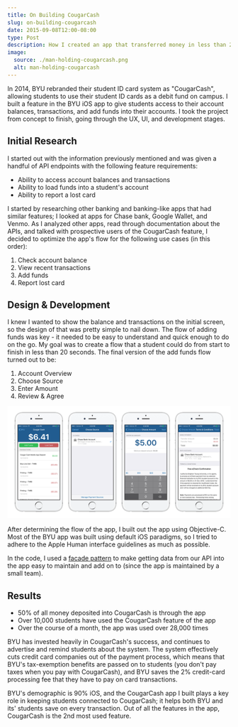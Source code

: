 ```yaml
---
title: On Building CougarCash
slug: on-building-cougarcash
date: 2015-09-08T12:00-08:00
type: Post
description: How I created an app that transferred money in less than 20 seconds.
image:
  source: ./man-holding-cougarcash.png
  alt: man-holding-cougarcash
---
```


In 2014, BYU rebranded their student ID card system as "CougarCash", allowing students to use their student ID cards as a debit fund on campus. I built a feature in the BYU iOS app to give students access to their account balances, transactions, and add funds into their accounts. I took the project from concept to finish, going through the UX, UI, and development stages.

## Initial Research

I started out with the information previously mentioned and was given a handful of API endpoints with the following feature requirements:

- Ability to access account balances and transactions
- Ability to load funds into a student's account
- Ability to report a lost card

I started by researching other banking and banking-like apps that had similar features; I looked at apps for Chase bank, Google Wallet, and Venmo. As I analyzed other apps, read through documentation about the APIs, and talked with prospective users of the CougarCash feature, I decided to optimize the app's flow for the following use cases (in this order):

1. Check account balance
2. View recent transactions
3. Add funds
4. Report lost card

## Design & Development

I knew I wanted to show the balance and transactions on the initial screen, so the design of that was pretty simple to nail down. The flow of adding funds was key - it needed to be easy to understand and quick enough to do on the go. My goal was to create a flow that a student could do from start to finish in less than 20 seconds. The final version of the add funds flow turned out to be:

1. Account Overview
2. Choose Source
3. Enter Amount
4. Review &amp; Agree

![Cougar Cash Process Flow](./Cougar-Cash-Process-Flow.png)

After determining the flow of the app, I built out the app using Objective-C. Most of the BYU app was built using default iOS paradigms, so I tried to adhere to the Apple Human interface guidelines as much as possible.

In the code, I used a [facade pattern](https://en.wikipedia.org/wiki/Facade_pattern) to make getting data from our API into the app easy to maintain and add on to (since the app is maintained by a small team).

## Results

- 50% of all money deposited into CougarCash is through the app
- Over 10,000 students have used the CougarCash feature of the app
- Over the course of a month, the app was used over 28,000 times

BYU has invested heavily in CougarCash's success, and continues to advertise and remind students about the system. The system effectively cuts credit card companies out of the payment process, which means that BYU's tax-exemption benefits are passed on to students (you don't pay taxes when you pay with CougarCash), and BYU saves the 2% credit-card processing fee that they have to pay on card transactions.

BYU's demographic is 90% iOS, and the CougarCash app I built plays a key role in keeping students connected to CougarCash; it helps both BYU and its' students save on every transaction. Out of all the features in the app, CougarCash is the 2nd most used feature.
